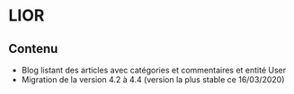 # LIOR

## Contenu

* Blog listant des articles avec catégories et commentaires et entité User
* Migration de la version 4.2 à 4.4 (version la plus stable ce 16/03/2020)
